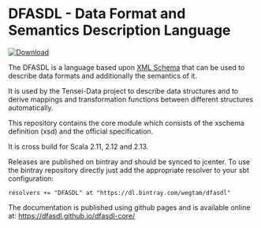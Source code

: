 # DFASDL - Data Format and Semantics Description Language

[ ![Download](https://api.bintray.com/packages/wegtam/dfasdl/dfasdl-core/images/download.svg) ](https://bintray.com/wegtam/dfasdl/dfasdl-core/_latestVersion)

The DFASDL is a language based upon [XML
Schema](http://www.w3.org/XML/Schema) that can be used to describe data
formats and additionally the semantics of it.

It is used by the Tensei-Data project to describe data structures and to
derive mappings and transformation functions between different structures
automatically.

This repository contains the core module which consists of the xschema 
definition (xsd) and the official specification.

It is cross build for Scala 2.11, 2.12 and 2.13.

Releases are published on bintray and should be synced to jcenter. To use
the bintray repository directly just add the appropriate resolver to your
sbt configuration:

```
resolvers += "DFASDL" at "https://dl.bintray.com/wegtam/dfasdl"
```

The documentation is published using github pages and is available online
at: https://dfasdl.github.io/dfasdl-core/

